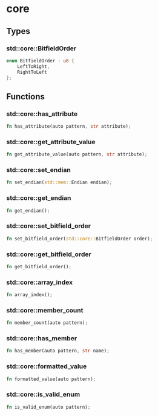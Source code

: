 # core


## Types

### std::core::BitfieldOrder

```rust
enum BitfieldOrder : u8 {
    LeftToRight,
    RightToLeft
};
```


## Functions

### std::core::has_attribute


```rust
fn has_attribute(auto pattern, str attribute);
```
### std::core::get_attribute_value


```rust
fn get_attribute_value(auto pattern, str attribute);
```
### std::core::set_endian


```rust
fn set_endian(std::mem::Endian endian);
```
### std::core::get_endian


```rust
fn get_endian();
```
### std::core::set_bitfield_order


```rust
fn set_bitfield_order(std::core::BitfieldOrder order);
```
### std::core::get_bitfield_order


```rust
fn get_bitfield_order();
```
### std::core::array_index


```rust
fn array_index();
```
### std::core::member_count


```rust
fn member_count(auto pattern);
```
### std::core::has_member


```rust
fn has_member(auto pattern, str name);
```
### std::core::formatted_value


```rust
fn formatted_value(auto pattern);
```
### std::core::is_valid_enum


```rust
fn is_valid_enum(auto pattern);
```
